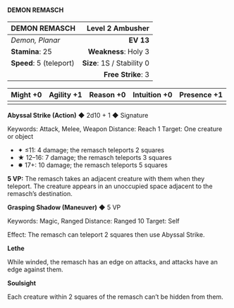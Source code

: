 #### DEMON REMASCH

| DEMON REMASCH | **Level 2 Ambusher** |
|:-------------------------------------------------- | -------------------------:|
| *Demon, Planar* | **EV 13** |
| **Stamina**: 25 | **Weakness**: Holy 3 |
| **Speed**: 5 (teleport) | **Size**: 1S / Stability 0 |
|  | **Free Strike**: 3 |

| **Might** +0 | **Agility** +1 | **Reason** +0 | **Intuition** +0 | **Presence** +1 |
| -------- | ---------- | --------- | ------------ | ----------- |
|  |  |  |  |  |

**Abyssal Strike (Action)** ◆ 2d10 + 1 ◆ Signature

Keywords: Attack, Melee, Weapon
Distance: Reach 1
Target: One creature or object
- ✦ ≤11: 4 damage; the remasch teleports 2 squares
- ★ 12–16: 7 damage; the remasch teleports 3 squares
- ✸ 17+: 10 damage; the remasch teleports 5 squares

**5 VP:** The remasch takes an adjacent creature with them when they teleport. The creature appears in an unoccupied space adjacent to the remasch’s destination.

**Grasping Shadow (Maneuver)** ◆ 5 VP

Keywords: Magic, Ranged
Distance: Ranged 10
Target: Self

Effect: The remasch can teleport 2 squares then use Abyssal Strike.

**Lethe**

While winded, the remasch has an edge on attacks, and attacks have an edge against them.

**Soulsight**

Each creature within 2 squares of the remasch can’t be hidden from them.

